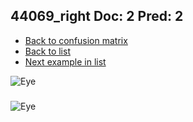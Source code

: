 ## 44069_right Doc: 2 Pred: 2
- [Back to confusion matrix](https://github.com/juliandewit/kaggle_retinopathy/blob/master/matrix.md)
- [Back to list](https://github.com/juliandewit/kaggle_retinopathy/blob/master/lists/22/list.md)
- [Next example in list](https://github.com/juliandewit/kaggle_retinopathy/blob/master/lists/22/44/4409_left.md)

![Eye](https://retinopaty.blob.core.windows.net/size1024/44069_right_2.jpeg)

### 

![Eye]()
